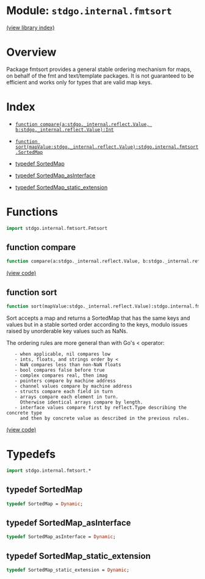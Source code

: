# Module: `stdgo.internal.fmtsort`

[(view library index)](../../stdgo.md)


# Overview



Package fmtsort provides a general stable ordering mechanism
for maps, on behalf of the fmt and text/template packages.
It is not guaranteed to be efficient and works only for types
that are valid map keys.  

# Index


- [`function compare(a:stdgo._internal.reflect.Value, b:stdgo._internal.reflect.Value):Int`](<#function-compare>)

- [`function sort(mapValue:stdgo._internal.reflect.Value):stdgo.internal.fmtsort.SortedMap`](<#function-sort>)

- [typedef SortedMap](<#typedef-sortedmap>)

- [typedef SortedMap\_asInterface](<#typedef-sortedmap_asinterface>)

- [typedef SortedMap\_static\_extension](<#typedef-sortedmap_static_extension>)

# Functions


```haxe
import stdgo.internal.fmtsort.Fmtsort
```


## function compare


```haxe
function compare(a:stdgo._internal.reflect.Value, b:stdgo._internal.reflect.Value):Int
```


[\(view code\)](<./Fmtsort.hx#L10>)


## function sort


```haxe
function sort(mapValue:stdgo._internal.reflect.Value):stdgo.internal.fmtsort.SortedMap
```



Sort accepts a map and returns a SortedMap that has the same keys and
values but in a stable sorted order according to the keys, modulo issues
raised by unorderable key values such as NaNs.  


The ordering rules are more general than with Go's \< operator:  

```
   - when applicable, nil compares low
   - ints, floats, and strings order by <
   - NaN compares less than non-NaN floats
   - bool compares false before true
   - complex compares real, then imag
   - pointers compare by machine address
   - channel values compare by machine address
   - structs compare each field in turn
   - arrays compare each element in turn.
     Otherwise identical arrays compare by length.
   - interface values compare first by reflect.Type describing the concrete type
     and then by concrete value as described in the previous rules.
```
[\(view code\)](<./Fmtsort.hx#L31>)


# Typedefs


```haxe
import stdgo.internal.fmtsort.*
```


## typedef SortedMap


```haxe
typedef SortedMap = Dynamic;
```


## typedef SortedMap\_asInterface


```haxe
typedef SortedMap_asInterface = Dynamic;
```


## typedef SortedMap\_static\_extension


```haxe
typedef SortedMap_static_extension = Dynamic;
```


